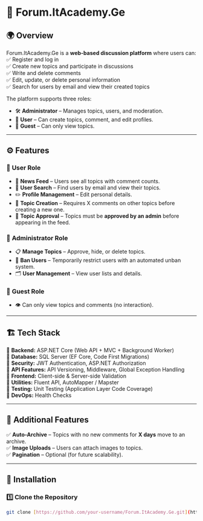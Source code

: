 # 📌 Forum.ItAcademy.Ge  

## 🌍 Overview  
Forum.ItAcademy.Ge is a **web-based discussion platform** where users can:  
✅ Register and log in  
✅ Create new topics and participate in discussions  
✅ Write and delete comments  
✅ Edit, update, or delete personal information  
✅ Search for users by email and view their created topics  

The platform supports three roles:  
- 🛠 **Administrator** – Manages topics, users, and moderation.  
- 👤 **User** – Can create topics, comment, and edit profiles.  
- 👀 **Guest** – Can only view topics.  

---

## ⚙️ Features  

### 🔹 **User Role**  
- 📢 **News Feed** – Users see all topics with comment counts.  
- 🔎 **User Search** – Find users by email and view their topics.  
- ✏️ **Profile Management** – Edit personal details.  
- 📝 **Topic Creation** – Requires X comments on other topics before creating a new one.  
- 🚦 **Topic Approval** – Topics must be **approved by an admin** before appearing in the feed.  

### 🔹 **Administrator Role**  
- 📋 **Manage Topics** – Approve, hide, or delete topics.  
- 🛑 **Ban Users** – Temporarily restrict users with an automated unban system.  
- 🗂 **User Management** – View user lists and details.  

### 🔹 **Guest Role**  
- 👁 Can only view topics and comments (no interaction).  

---

## 🏗 Tech Stack  

🔹 **Backend:** ASP.NET Core (Web API + MVC + Background Worker)  
🔹 **Database:** SQL Server (EF Core, Code First Migrations)  
🔹 **Security:** JWT Authentication, ASP.NET Authorization  
🔹 **API Features:** API Versioning, Middleware, Global Exception Handling  
🔹 **Frontend:** Client-side & Server-side Validation  
🔹 **Utilities:** Fluent API, AutoMapper / Mapster  
🔹 **Testing:** Unit Testing (Application Layer Code Coverage)  
🔹 **DevOps:** Health Checks  

---

## 📂 Additional Features  
✅ **Auto-Archive** – Topics with no new comments for **X days** move to an archive.  
✅ **Image Uploads** – Users can attach images to topics.  
✅ **Pagination** – Optional (for future scalability).  

---

## 🚀 Installation  

### 1️⃣ Clone the Repository  
```sh
git clone [https://github.com/your-username/Forum.ItAcademy.Ge.git](https://github.com/lukabatoni/-NET-Core-project---1.git)
